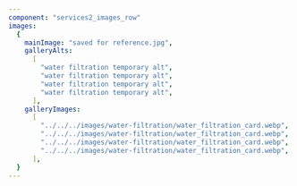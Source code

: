 ```yaml
---
component: "services2_images_row"
images:
  {
    mainImage: "saved for reference.jpg",
    galleryAlts:
      [
        "water filtration temporary alt",
        "water filtration temporary alt",
        "water filtration temporary alt",
        "water filtration temporary alt",
      ],
    galleryImages:
      [
        "../../../images/water-filtration/water_filtration_card.webp",
        "../../../images/water-filtration/water_filtration_card.webp",
        "../../../images/water-filtration/water_filtration_card.webp",
        "../../../images/water-filtration/water_filtration_card.webp",
      ],
  }
---
```

